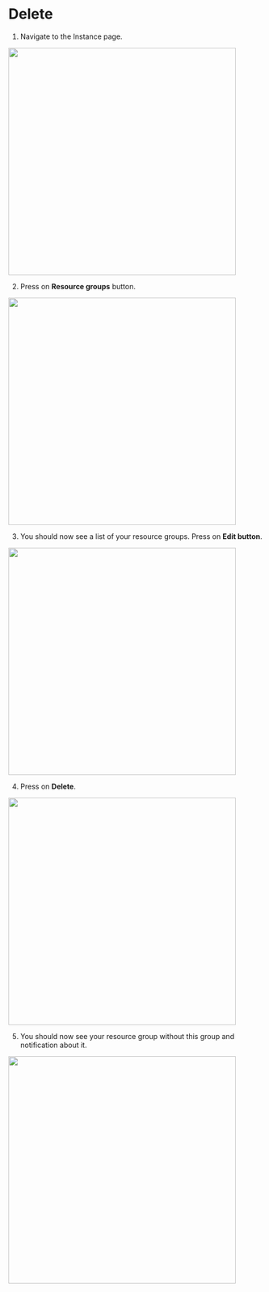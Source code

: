 # Delete

1. Navigate to the Instance page.

  <img style="width: 450px" src="./assets/step-1.jpg" />

2. Press on **Resource groups** button.

  <img style="width: 450px" src="./assets/step-2.jpg" />

3. You should now see a list of your resource groups. Press on **Edit button**.

  <img style="width: 450px" src="./assets/step-3.jpg" />

4. Press on **Delete**.

  <img style="width: 450px" src="./assets/step-4.jpg" />

5. You should now see your resource group without this group and notification about it.

  <img style="width: 450px" src="./assets/step-5.jpg" />

